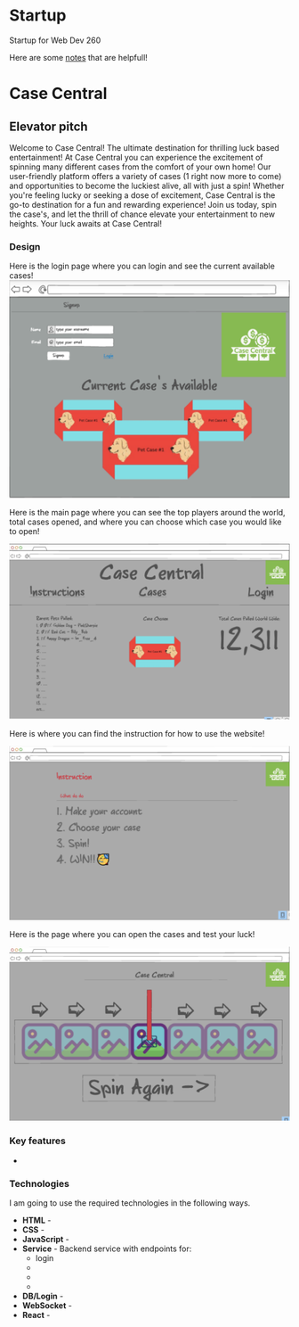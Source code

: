 # Startup
Startup for Web Dev 260

Here are some [notes](/notes.md) that are helpfull!


# Case Central
## Elevator pitch

Welcome to Case Central! The ultimate destination for thrilling luck based entertainment! At Case Central you can experience the excitement of spinning many different cases from the comfort of your own home! Our user-friendly platform offers a variety of cases (1 right now more to come) and opportunities to become the luckiest alive, all with just a spin! Whether you're feeling lucky or seeking a dose of excitement, Case Central is the go-to destination for a fun and rewarding experience! Join us today, spin the case's, and let the thrill of chance elevate your entertainment to new heights. Your luck awaits at Case Central!

### Design
Here is the login page where you can login and see the current available cases!
![Login/Signup Page](Login_or_Signup)

Here is the main page where you can see the top players around the world, total cases opened, and where you can choose which case you would like to open!

![Main Page](Main_Screen)

Here is where you can find the instruction for how to use the website!

![Instruction Page](Instructions)

Here is the page where you can open the cases and test your luck!

![Case Opening Page](Case_Opening)

### Key features

- 

### Technologies

I am going to use the required technologies in the following ways.

- **HTML** - 
- **CSS** - 
- **JavaScript** - 
- **Service** - Backend service with endpoints for:
  - login
  - 
  - 
  - 
- **DB/Login** - 
- **WebSocket** - 
- **React** - 

